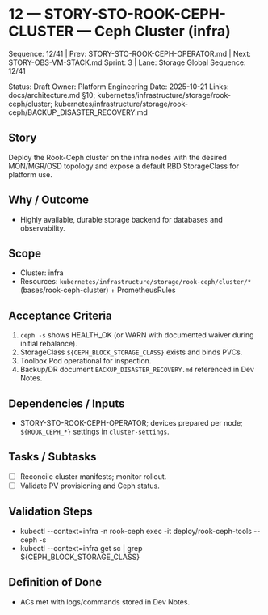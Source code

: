 # 12 — STORY-STO-ROOK-CEPH-CLUSTER — Ceph Cluster (infra)

Sequence: 12/41 | Prev: STORY-STO-ROOK-CEPH-OPERATOR.md | Next: STORY-OBS-VM-STACK.md
Sprint: 3 | Lane: Storage
Global Sequence: 12/41

Status: Draft
Owner: Platform Engineering
Date: 2025-10-21
Links: docs/architecture.md §10; kubernetes/infrastructure/storage/rook-ceph/cluster; kubernetes/infrastructure/storage/rook-ceph/BACKUP_DISASTER_RECOVERY.md

## Story
Deploy the Rook-Ceph cluster on the infra nodes with the desired MON/MGR/OSD topology and expose a default RBD StorageClass for platform use.

## Why / Outcome
- Highly available, durable storage backend for databases and observability.

## Scope
- Cluster: infra
- Resources: `kubernetes/infrastructure/storage/rook-ceph/cluster/*` (bases/rook-ceph-cluster) + PrometheusRules

## Acceptance Criteria
1) `ceph -s` shows HEALTH_OK (or WARN with documented waiver during initial rebalance).
2) StorageClass `${CEPH_BLOCK_STORAGE_CLASS}` exists and binds PVCs.
3) Toolbox Pod operational for inspection.
4) Backup/DR document `BACKUP_DISASTER_RECOVERY.md` referenced in Dev Notes.

## Dependencies / Inputs
- STORY-STO-ROOK-CEPH-OPERATOR; devices prepared per node; `${ROOK_CEPH_*}` settings in `cluster-settings`.

## Tasks / Subtasks
- [ ] Reconcile cluster manifests; monitor rollout.
- [ ] Validate PV provisioning and Ceph status.

## Validation Steps
- kubectl --context=infra -n rook-ceph exec -it deploy/rook-ceph-tools -- ceph -s
- kubectl --context=infra get sc | grep ${CEPH_BLOCK_STORAGE_CLASS}

## Definition of Done
- ACs met with logs/commands stored in Dev Notes.
